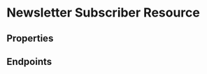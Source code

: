 # Newsletter Subscriber Resource

## Properties

<ResourceProperties :resource="'newsletter_subscriber'" :lang="'en'"/>

## Endpoints

[//]: <> (GET ENDPOINT)
<ResourceEndpoint :resource="'newsletter_subscriber'" :endpoint="'get'" :lang="'en'">

<template v-slot:responseJSON>

<<< @/docs/fixtures/api/newsletter_subscriber/response/json/get_id.json

</template>

<template v-slot:responseXML>

<<< @/docs/fixtures/api/newsletter_subscriber/response/xml/get_id.xml

</template>

</ResourceEndpoint>

[//]: <> (GETCOLLECTION ENDPOINT)
<ResourceEndpoint :resource="'newsletter_subscriber'" :endpoint="'getCollection'" :lang="'en'">

<template v-slot:responseJSON>

<<< @/docs/fixtures/api/newsletter_subscriber/response/json/get_page.json

</template>

<template v-slot:responseXML>

<<< @/docs/fixtures/api/newsletter_subscriber/response/xml/get_page.xml

</template>

</ResourceEndpoint>

[//]: <> (POST ENDPOINT)
<ResourceEndpoint :resource="'newsletter_subscriber'" :endpoint="'post'" :lang="'en'">

<template v-slot:request>

<<< @/docs/fixtures/api/newsletter_subscriber/request/post.json

</template>

<template v-slot:responseJSON>

<<< @/docs/fixtures/api/newsletter_subscriber/response/json/get_id.json

</template>

<template v-slot:responseXML>

<<< @/docs/fixtures/api/newsletter_subscriber/response/xml/get_id.xml

</template>

</ResourceEndpoint>

[//]: <> (PUT ENDPOINT)
<ResourceEndpoint :resource="'newsletter_subscriber'" :endpoint="'put'" :lang="'en'">

<template v-slot:request>

<<< @/docs/fixtures/api/newsletter_subscriber/request/put.json

</template>

<template v-slot:responseJSON>

<<< @/docs/fixtures/api/newsletter_subscriber/response/json/get_id.json

</template>

<template v-slot:responseXML>

<<< @/docs/fixtures/api/newsletter_subscriber/response/xml/get_id.xml

</template>

</ResourceEndpoint>

[//]: <> (DELETE ENDPOINT)
<ResourceEndpoint :resource="'newsletter_subscriber'" :endpoint="'delete'" :lang="'en'"/>

